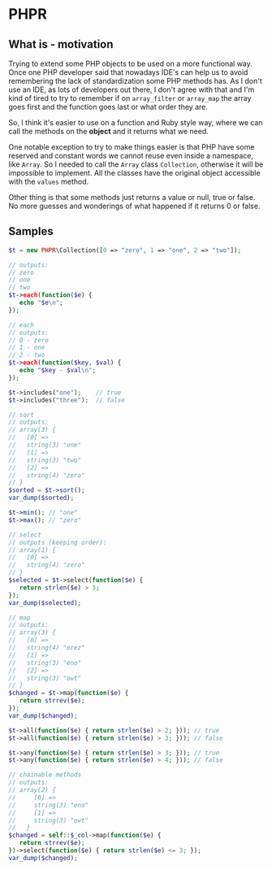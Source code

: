 # PHPR

## What is - motivation

Trying to extend some PHP objects to be used on a more functional way.
Once one PHP developer said that nowadays IDE's can help us to avoid
remembering the lack of standardization some PHP methods has. As I don't
use an IDE, as lots of developers out there, I don't agree with that and
I'm kind of tired to try to remember if on `array_filter` or `array_map`
the array goes first and the function goes last or what order they are.

So, I think it's easier to use on a function and Ruby style way, where
we can call the methods on the **object** and it returns what we need.

One notable exception to try to make things easier is that PHP have some 
reserved and constant words we cannot reuse even inside a namespace, like `Array`.
So I needed to call the `Array` class `Collection`, otherwise it will be
impossible to implement. All the classes have the original object 
accessible with the `values` method.

Other thing is that some methods just returns a value or null, true or false.
No more guesses and wonderings of what happened if it returns 0 or false.

## Samples

```php
$t = new PHPR\Collection([0 => "zero", 1 => "one", 2 => "two"]);

// outputs:
// zero
// one
// two
$t->each(function($e) {
   echo "$e\n";
});

// each
// outputs:
// 0 - zero
// 1 - one
// 2 - two
$t->each(function($key, $val) {
   echo "$key - $val\n";
});

$t->includes("one");    // true
$t->includes("three");  // false

// sort
// outputs:
// array(3) {
//   [0] =>
//   string(3) "one"
//   [1] =>
//   string(3) "two"
//   [2] =>
//   string(4) "zero"
// }
$sorted = $t->sort();
var_dump($sorted);

$t->min(); // "one"
$t->max(); // "zero"

// select
// outputs (keeping order):
// array(1) {
//   [0] =>
//   string(4) "zero"
// }
$selected = $t->select(function($e) {
   return strlen($e) > 3;
});
var_dump($selected);

// map
// outputs:
// array(3) {
//   [0] =>
//   string(4) "orez"
//   [1] =>
//   string(3) "eno"
//   [2] =>
//   string(3) "owt"
// }
$changed = $t->map(function($e) {
   return strrev($e);
});
var_dump($changed);

$t->all(function($e) { return strlen($e) > 2; })); // true
$t->all(function($e) { return strlen($e) > 3; })); // false

$t->any(function($e) { return strlen($e) > 3; })); // true
$t->any(function($e) { return strlen($e) > 4; })); // false

// chainable methods
// outputs:
// array(2) {
//     [0] =>
//     string(3) "eno"
//     [1] =>
//     string(3) "owt"
//   }
$changed = self::$_col->map(function($e) {
   return strrev($e);
})->select(function($e) { return strlen($e) <= 3; });
var_dump($changed);
```
